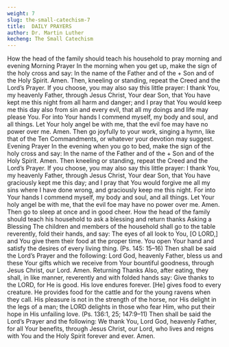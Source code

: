 ```yaml
---
weight: 7
slug: the-small-catechism-7
title:  DAILY PRAYERS
author: Dr. Martin Luther
kecheng: The Small Catechism
---
```


How the head of the family should teach his household to pray morning and evening
Morning Prayer
In the morning when you get up, make the sign of the holy cross and say:
In the name of the Father and of the + Son and of the Holy Spirit. Amen.
Then, kneeling or standing, repeat the Creed and the Lord’s Prayer. If you choose, you may also say this little prayer:
I thank You, my heavenly Father, through Jesus Christ, Your dear Son, that You have kept me this night from all harm and danger; and I pray that You would keep me this day also from sin and every evil, that all my doings and life may please You. For into Your hands I commend myself, my body and soul, and all things. Let Your holy angel be with me, that the evil foe may have no power over me. Amen.
Then go joyfully to your work, singing a hymn, like that of the Ten Commandments, or whatever your devotion may suggest.
Evening Prayer
In the evening when you go to bed, make the sign of the holy cross and say:
In the name of the Father and of the + Son and of the Holy Spirit. Amen.
Then kneeling or standing, repeat the Creed and the Lord’s Prayer. If you choose, you may also say this little prayer:
I thank You, my heavenly Father, through Jesus Christ, Your dear Son, that You have graciously kept me this day; and I pray that You would forgive me all my sins where I have done wrong, and graciously keep me this night. For into Your hands I commend myself, my body and soul, and all things. Let Your holy angel be with me, that the evil foe may have no power over me. Amen.
Then go to sleep at once and in good cheer.
How the head of the family should teach his household to ask a blessing and return thanks
Asking a Blessing
The children and members of the household shall go to the table reverently, fold their hands, and say:
The eyes of all look to You, [O LORD,] and You give them their food at the proper time. You open Your hand and satisfy the desires of every living thing. (Ps. 145: 15–16)
Then shall be said the Lord’s Prayer and the following:
Lord God, heavenly Father, bless us and these Your gifts which we receive from Your bountiful goodness, through Jesus Christ, our Lord. Amen.
Returning Thanks
Also, after eating, they shall, in like manner, reverently and with folded hands say:
Give thanks to the LORD, for He is good. His love endures forever. [He] gives food to every creature. He provides food for the cattle and for the young ravens when they call. His pleasure is not in the strength of the horse, nor His delight in the legs of a man; the LORD delights in those who fear Him, who put their hope in His unfailing love. (Ps. 136:1, 25; 147:9–11)
Then shall be said the Lord’s Prayer and the following:
We thank You, Lord God, heavenly Father, for all Your benefits, through Jesus Christ, our Lord, who lives and reigns with You and the Holy Spirit forever and ever. Amen.
